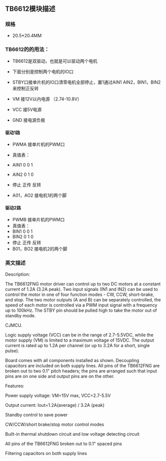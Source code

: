 ## TB6612模块描述

### 规格
- 20.5*20.4MM

### TB6612的的用法：

- TB6612是双驱动，也就是可以驱动两个电机

- 下面分别是控制两个电机的IO口

- STBY口接单片机的IO口清零电机全部停止，置1通过AIN1 AIN2，BIN1，BIN2 来控制正反转

-  VM 接12V以内电源 （2.74-10.8V）

-  VCC 接5V电源

- GND 接电源负极

#### 驱动1路
-  PWMA 接单片机的PWM口
- 真值表：
-  AIN1 0 0 1
-   AIN2 0 1 0
- 停止 正传 反转

-  A01，AO2 接电机1的两个脚
#### 驱动2路
-  PWMB 接单片机的PWM口
- 真值表：
- BIN1 0 0 1
- BIN2 0 1 0
-  停止 正传 反转
- B01，BO2 接电机2的两个脚

### 英文描述
Description:

The TB6612FNG motor driver can control up to two DC motors at a constant current of 1.2A (3.2A peak). Two input signals (IN1 and IN2) can be used to control the motor in one of four function modes - CW, CCW, short-brake, and stop. The two motor outputs (A and B) can be separately controlled, the speed of each motor is controlled via a PWM input signal with a frequency up to 100kHz. The STBY pin should be pulled high to take the motor out of standby mode.



CJMCU.



Logic supply voltage (VCC) can be in the range of 2.7-5.5VDC, while the motor supply (VM) is limited to a maximum voltage of 15VDC. The output current is rated up to 1.2A per channel (or up to 3.2A for a short, single pulse).



Board comes with all components installed as shown. Decoupling capacitors are included on both supply lines. All pins of the TB6612FNG are broken out to two 0.1" pitch headers; the pins are arranged such that input pins are on one side and output pins are on the other.



Features:



Power supply voltage: VM=15V max, VCC=2.7-5.5V



Output current: Iout=1.2A(average) / 3.2A (peak)



Standby control to save power



CW/CCW/short brake/stop motor control modes



Built-in thermal shutdown circuit and low voltage detecting circuit



All pins of the TB6612FNG broken out to 0.1" spaced pins



Filtering capacitors on both supply lines


